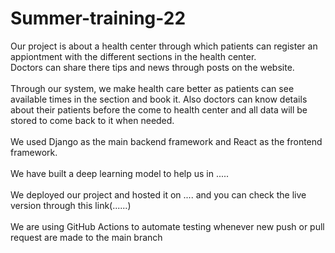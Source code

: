 # Summer-training-22

Our project is about a health center through which patients can register an appiontment with the different sections in the health center. 
<br>
Doctors can share there tips and news through posts on the website.
<br><br>
Through our system, we make health care better as patients can see available times in the section and book it. Also doctors can know details about their patients before the come to health center and all data will be stored to come back to it when needed.
<br><br>
We used Django as the main backend framework and React as the frontend framework. 
<br><br>
We have built a deep learning model to help us in .....
<br><br>
We deployed our project and hosted it on .... and you can check the live version through this link(......)
<br><br>
We are using GitHub Actions to automate testing whenever new push or pull request are made to the main branch
